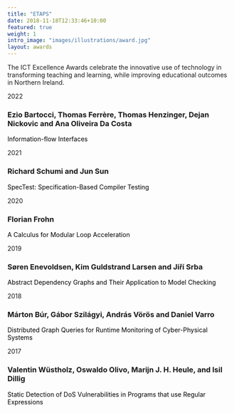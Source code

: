 ```yaml
---
title: "ETAPS"
date: 2018-11-18T12:33:46+10:00
featured: true
weight: 1
intro_image: "images/illustrations/award.jpg"
layout: awards
---
```


The ICT Excellence Awards celebrate the innovative use of technology in transforming teaching and learning, while improving educational outcomes in Northern Ireland.




2022
### Ezio Bartocci, Thomas Ferrère, Thomas Henzinger, Dejan Nickovic and Ana Oliveira Da Costa
 <span style="color: black;">Information-flow Interfaces </span>
  

2021
### Richard Schumi and Jun Sun
<span style="color: black;">SpecTest: Specification-Based Compiler Testing  </span>


2020
### Florian Frohn
 <span style="color: black;">A Calculus for Modular Loop Acceleration </span>




2019
### Søren Enevoldsen, Kim Guldstrand Larsen and Jiří Srba
 
 <span style="color: black;">Abstract Dependency Graphs and Their Application to Model Checking </span>




2018
### Márton Búr, Gábor Szilágyi, András Vörös and Daniel Varro
<span style="color: black;">Distributed Graph Queries for Runtime Monitoring of Cyber-Physical Systems  </span>





2017
### Valentin Wüstholz, Oswaldo Olivo, Marijn J. H. Heule, and Isil Dillig
 <span style="color: black;">Static Detection of DoS Vulnerabilities in Programs that use Regular Expressions </span>

